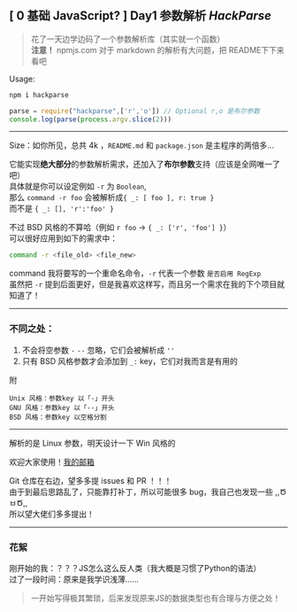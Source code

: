 ## [ **0** 基础 JavaScript? ] Day1 参数解析 ***HackParse***

> 花了一天边学边码了一个参数解析库（其实就一个函数）  
> **注意！** npmjs.com 对于 markdown 的解析有大问题，把 README下下来看吧

Usage:
```bash
npm i hackparse
```
```js
parse = require("hackparse",['r','o']) // Optional r,o 是布尔参数
console.log(parse(process.argv.slice(2)))
```
___
Size：如你所见，总共 4k ，`README.md` 和 `package.json` 是主程序的两倍多...

它能实现**绝大部分**的参数解析需求，还加入了**布尔参数**支持（应该是全网唯一了吧）  
具体就是你可以设定例如 `-r` 为 `Boolean`,  
那么 `command -r foo` 会被解析成`{ _: [ foo ], r: true }`  
而不是 `{ _: [], 'r':'foo' }`

不过 BSD 风格的不算哈（例如 `r foo` -> `{ _: ['r', 'foo'] }`）  
可以很好应用到如下的需求中：

```bash
command -r <file_old> <file_new>
```
command 我将要写的一个重命名命令，`-r` 代表一个参数 `是否启用 RegExp`  
虽然把 `-r` 提到后面更好，但是我喜欢这样写，而且另一个需求在我的下个项目就知道了！

___

### 不同之处：  
1. 不会将空参数 `-` `--` 忽略，它们会被解析成 `''`
2. 只有 BSD 风格参数才会添加到 `_:` key，它们对我而言是有用的

附

    Unix 风格：参数key 以「-」开头
    GNU 风格：参数key 以「--」开头
    BSD 风格：参数key 以空格分割
___

解析的是 Linux 参数，明天设计一下 Win 风格的

欢迎大家使用！[我的邮箱](mailto:admin@cure-x.net)

Git 仓库在右边，望多多提 issues 和 PR ！！！  
由于到最后思路乱了，只能靠打补丁，所以可能很多 bug，我自己也发现一些 ,,ԾㅂԾ,,  
所以望大佬们多多提出！
___
### 花絮
刚开始的我：？？？JS怎么这么反人类（我大概是习惯了Python的语法）  
过了一段时间：原来是我学识浅薄……
> 一开始写得极其繁琐，后来发现原来JS的数据类型也有合理与方便之处！
